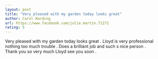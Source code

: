 ```yaml
---
layout: post
title: "Very pleased with my garden today looks great"
author: Carol Harding
url: https://www.facebook.com/julie.martin.71271
rating: 5
---
```

Very pleased with my garden today looks great . 
Lloyd is very professional nothing too much trouble . Does a brilliant job and such s nice person . 
Thank you so very much Lloyd see you soon .